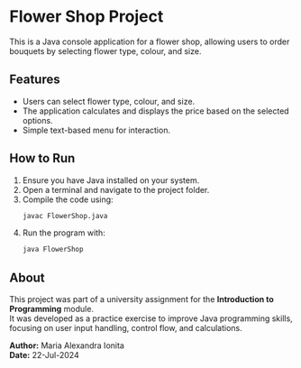 # Flower Shop Project

This is a Java console application for a flower shop, allowing users to order bouquets by selecting flower type, colour, and size.

## Features
- Users can select flower type, colour, and size.
- The application calculates and displays the price based on the selected options.
- Simple text-based menu for interaction.

## How to Run
1. Ensure you have Java installed on your system.
2. Open a terminal and navigate to the project folder.
3. Compile the code using:
   ```sh
   javac FlowerShop.java
4. Run the program with:
   ```sh
   java FlowerShop

## About
This project was part of a university assignment for the **Introduction to Programming** module.  
It was developed as a practice exercise to improve Java programming skills, focusing on user input handling, control flow, and calculations.

**Author:** Maria Alexandra Ionita  
**Date:** 22-Jul-2024  

